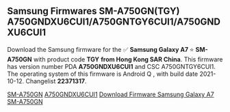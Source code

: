 <h2>Samsung Firmwares SM-A750GN(TGY) A750GNDXU6CUI1/A750GNTGY6CUI1/A750GNDXU6CUI1</h2>
Download the Samsung firmware for the ✅ <strong>Samsung Galaxy A7 </strong> ⭐ <strong>SM-A750GN</strong> with product code <strong>TGY</strong> <strong> from Hong Kong SAR China</strong>. This firmware has version number PDA <strong>A750GNDXU6CUI1</strong> and CSC A750GNTGY6CUI1. The operating system of this firmware is Android Q , with build date 2021-10-12. Changelist <strong>22371317</strong>.


[SM-A750GN](https://samfirm.shop/samsung/model/SM-A750GN)
[A750GNDXU6CUI1](https://samfirm.shop/samsung/pda/A750GNDXU6CUI1)
[Download Firmware Samsung Galaxy A7 SM-A750GN](https://samfirm.shop/samsung/firmware/463967)

